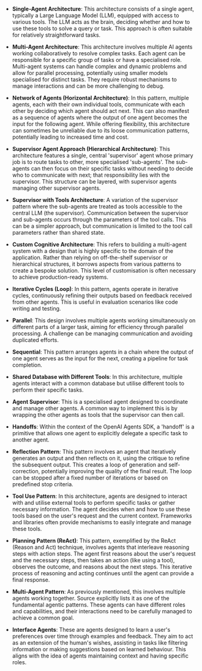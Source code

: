 *   **Single-Agent Architecture**: This architecture consists of a single agent, typically a Large Language Model (LLM), equipped with access to various tools. The LLM acts as the brain, deciding whether and how to use these tools to solve a query or task. This approach is often suitable for relatively straightforward tasks.

*   **Multi-Agent Architecture**: This architecture involves multiple AI agents working collaboratively to resolve complex tasks. Each agent can be responsible for a specific group of tasks or have a specialised role. Multi-agent systems can handle complex and dynamic problems and allow for parallel processing, potentially using smaller models specialised for distinct tasks. They require robust mechanisms to manage interactions and can be more challenging to debug.

*   **Network of Agents (Horizontal Architecture)**: In this pattern, multiple agents, each with their own individual tools, communicate with each other by deciding which agent should act next. This can also manifest as a sequence of agents where the output of one agent becomes the input for the following agent. While offering flexibility, this architecture can sometimes be unreliable due to its loose communication patterns, potentially leading to increased time and cost.

*   **Supervisor Agent Approach (Hierarchical Architecture)**: This architecture features a single, central 'supervisor' agent whose primary job is to route tasks to other, more specialised 'sub-agents'. The sub-agents can then focus on their specific tasks without needing to decide who to communicate with next; that responsibility lies with the supervisor. This structure can be layered, with supervisor agents managing other supervisor agents.

*   **Supervisor with Tools Architecture**: A variation of the supervisor pattern where the sub-agents are treated as tools accessible to the central LLM (the supervisor). Communication between the supervisor and sub-agents occurs through the parameters of the tool calls. This can be a simpler approach, but communication is limited to the tool call parameters rather than shared state.

*   **Custom Cognitive Architecture**: This refers to building a multi-agent system with a design that is highly specific to the domain of the application. Rather than relying on off-the-shelf supervisor or hierarchical structures, it borrows aspects from various patterns to create a bespoke solution. This level of customisation is often necessary to achieve production-ready systems.

*   **Iterative Cycles (Loop)**: In this pattern, agents operate in iterative cycles, continuously refining their outputs based on feedback received from other agents. This is useful in evaluation scenarios like code writing and testing.

*   **Parallel**: This design involves multiple agents working simultaneously on different parts of a larger task, aiming for efficiency through parallel processing. A challenge can be managing communication and avoiding duplicated efforts.

*   **Sequential**: This pattern arranges agents in a chain where the output of one agent serves as the input for the next, creating a pipeline for task completion.

*   **Shared Database with Different Tools**: In this architecture, multiple agents interact with a common database but utilise different tools to perform their specific tasks.

*   **Agent Supervisor**: This is a specialised agent designed to coordinate and manage other agents. A common way to implement this is by wrapping the other agents as tools that the supervisor can then call.

*   **Handoffs**: Within the context of the OpenAI Agents SDK, a 'handoff' is a primitive that allows one agent to explicitly delegate a specific task to another agent.

*   **Reflection Pattern**: This pattern involves an agent that iteratively generates an output and then reflects on it, using the critique to refine the subsequent output. This creates a loop of generation and self-correction, potentially improving the quality of the final result. The loop can be stopped after a fixed number of iterations or based on predefined stop criteria.

*   **Tool Use Pattern**: In this architecture, agents are designed to interact with and utilise external tools to perform specific tasks or gather necessary information. The agent decides when and how to use these tools based on the user's request and the current context. Frameworks and libraries often provide mechanisms to easily integrate and manage these tools.

*   **Planning Pattern (ReAct)**: This pattern, exemplified by the ReAct (Reason and Act) technique, involves agents that interleave reasoning steps with action steps. The agent first reasons about the user's request and the necessary steps, then takes an action (like using a tool), observes the outcome, and reasons about the next steps. This iterative process of reasoning and acting continues until the agent can provide a final response.

*   **Multi-Agent Pattern**: As previously mentioned, this involves multiple agents working together. Source explicitly lists it as one of the fundamental agentic patterns. These agents can have different roles and capabilities, and their interactions need to be carefully managed to achieve a common goal.

*   **Interface Agents**: These are agents designed to learn a user's preferences over time through examples and feedback. They aim to act as an extension of the human's wishes, assisting in tasks like filtering information or making suggestions based on learned behaviour. This aligns with the idea of agents maintaining context and having specific roles.
